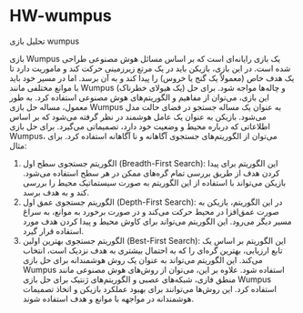 # HW-wumpus
تحلیل بازی wumpus

بازی Wumpus یک بازی رایانه‌ای است که بر اساس مسائل هوش مصنوعی طراحی شده است. در این بازی، بازیکن باید در یک مرتع زیرزمینی حرکت کند و ماموریت دارد تا یک هدف خاص (معمولاً یک گنج یا خروس) را پیدا کند و به آن برسد. اما در مسیر خود باید با موانع مختلفی مانند Wumpus (یک هیولای خطرناک) و چاله‌ها مواجه شود.
برای حل این بازی، می‌توان از مفاهیم و الگوریتم‌های هوش مصنوعی استفاده کرد. به طور معمول، مساله حل بازی Wumpus به عنوان یک مساله جستجو در فضای حالت مدل می‌شود. بازیکن به عنوان یک عامل هوشمند در نظر گرفته می‌شود که بر اساس اطلاعاتی که درباره محیط و وضعیت خود دارد، تصمیماتی می‌گیرد.
برای حل بازی Wumpus، می‌توان از الگوریتم‌های جستجوی آگاهانه و نا آگاهانه استفاده کرد. برای مثال:
1. الگوریتم جستجوی سطح اول (Breadth-First Search): این الگوریتم برای پیدا کردن هدف از طریق بررسی تمام گره‌های ممکن در هر سطح استفاده می‌شود. بازیکن می‌تواند با استفاده از این الگوریتم به صورت سیستماتیک محیط را بررسی کند و به هدف برسد.
2. الگوریتم جستجوی عمق اول (Depth-First Search): در این الگوریتم، بازیکن به صورت عمق‌افزا در محیط حرکت می‌کند و در صورت برخورد به موانع، به سراغ مسیر دیگر می‌رود. این الگوریتم می‌تواند برای کاوش محیط و پیدا کردن هدف مورد استفاده قرار گیرد.
3. الگوریتم جستجوی بهترین اولین (Best-First Search): این الگوریتم بر اساس یک تابع ارزیابی، بهترین گره‌ای را که به احتمال بیشتری به هدف نزدیک است، انتخاب می‌کند. این الگوریتم می‌تواند به عنوان یک روش هوشمندانه برای حل بازی Wumpus استفاده شود.
علاوه بر این، می‌توان از روش‌های هوش مصنوعی مانند منطق فازی، شبکه‌های عصبی و الگوریتم‌های ژنتیک برای حل بازی Wumpus استفاده کرد. این روش‌ها می‌توانند برای بهبود عملکرد بازیکن و اتخاذ تصمیمات هوشمندانه در مواجهه با موانع و هدف استفاده شوند.


